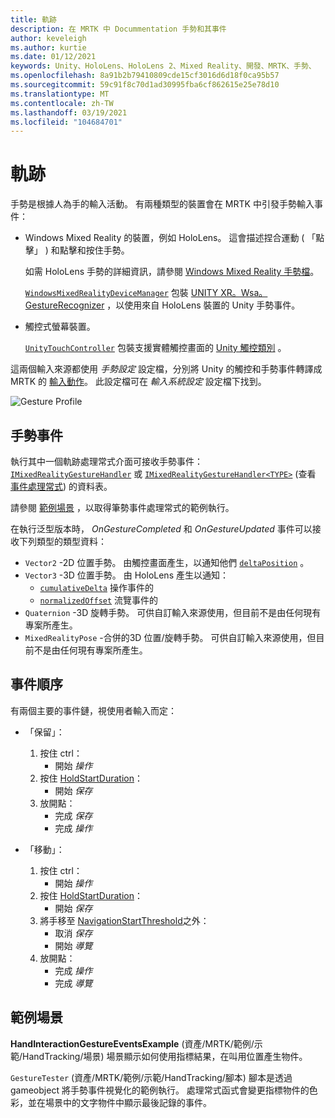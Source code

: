 ```yaml
---
title: 軌跡
description: 在 MRTK 中 Docummentation 手勢和其事件
author: keveleigh
ms.author: kurtie
ms.date: 01/12/2021
keywords: Unity、HoloLens、HoloLens 2、Mixed Reality、開發、MRTK、手勢、
ms.openlocfilehash: 8a91b2b79410809cde15cf3016d6d18f0ca95b57
ms.sourcegitcommit: 59c91f8c70d1ad30995fba6cf862615e25e78d10
ms.translationtype: MT
ms.contentlocale: zh-TW
ms.lasthandoff: 03/19/2021
ms.locfileid: "104684701"
---
```

# <a name="gestures"></a>軌跡

手勢是根據人為手的輸入活動。 有兩種類型的裝置會在 MRTK 中引發手勢輸入事件：

- Windows Mixed Reality 的裝置，例如 HoloLens。 這會描述捏合運動 ( 「點擊」 ) 和點擊和按住手勢。

  如需 HoloLens 手勢的詳細資訊，請參閱 [Windows Mixed Reality 手勢檔](https://docs.microsoft.com/windows/mixed-reality/gestures)。

  [`WindowsMixedRealityDeviceManager`](xref:Microsoft.MixedReality.Toolkit.WindowsMixedReality.Input.WindowsMixedRealityDeviceManager) 包裝 [UNITY XR。Wsa。GestureRecognizer](https://docs.unity3d.com/ScriptReference/XR.WSA.Input.GestureRecognizer.html) ，以使用來自 HoloLens 裝置的 Unity 手勢事件。

- 觸控式螢幕裝置。

  [`UnityTouchController`](xref:Microsoft.MixedReality.Toolkit.Input.UnityInput) 包裝支援實體觸控畫面的 [Unity 觸控類別](https://docs.unity3d.com/ScriptReference/Touch.html) 。

這兩個輸入來源都使用 _手勢設定_ 設定檔，分別將 Unity 的觸控和手勢事件轉譯成 MRTK 的 [輸入動作](input-actions.md)。 此設定檔可在 _輸入系統設定_ 設定檔下找到。

<img src="../images/input/GestureProfile.png" alt="Gesture Profile" style="max-width:100%;">

## <a name="gesture-events"></a>手勢事件

執行其中一個軌跡處理常式介面可接收手勢事件： [`IMixedRealityGestureHandler`](xref:Microsoft.MixedReality.Toolkit.Input.IMixedRealityGestureHandler) 或 [`IMixedRealityGestureHandler<TYPE>`](xref:Microsoft.MixedReality.Toolkit.Input.IMixedRealityGestureHandler`1) (查看 [事件處理常式](input-events.md)) 的資料表。

請參閱 [範例場景](#example-scene) ，以取得筆勢事件處理常式的範例執行。

在執行泛型版本時， *OnGestureCompleted* 和 *OnGestureUpdated* 事件可以接收下列類型的類型資料：

- `Vector2` -2D 位置手勢。 由觸控畫面產生，以通知他們 [`deltaPosition`](https://docs.unity3d.com/ScriptReference/Touch-deltaPosition.html) 。
- `Vector3` -3D 位置手勢。 由 HoloLens 產生以通知：
  - [`cumulativeDelta`](https://docs.unity3d.com/ScriptReference/XR.WSA.Input.ManipulationUpdatedEventArgs-cumulativeDelta.html) 操作事件的
  - [`normalizedOffset`](https://docs.unity3d.com/ScriptReference/XR.WSA.Input.NavigationUpdatedEventArgs-normalizedOffset.html) 流覽事件的
- `Quaternion` -3D 旋轉手勢。 可供自訂輸入來源使用，但目前不是由任何現有專案所產生。
- `MixedRealityPose` -合併的3D 位置/旋轉手勢。 可供自訂輸入來源使用，但目前不是由任何現有專案所產生。

## <a name="order-of-events"></a>事件順序

有兩個主要的事件鏈，視使用者輸入而定：

- 「保留」：
    1. 按住 ctrl：
        - 開始 _操作_
    1. 按住 [HoldStartDuration](xref:Microsoft.MixedReality.Toolkit.Input.MixedRealityInputSimulationProfile.HoldStartDuration)：
        - 開始 _保存_
    1. 放開點：
        - 完成 _保存_
        - 完成 _操作_

- 「移動」：
    1. 按住 ctrl：
        - 開始 _操作_
    1. 按住 [HoldStartDuration](xref:Microsoft.MixedReality.Toolkit.Input.MixedRealityInputSimulationProfile.HoldStartDuration)：
        - 開始 _保存_
    1. 將手移至 [NavigationStartThreshold](xref:Microsoft.MixedReality.Toolkit.Input.MixedRealityInputSimulationProfile.NavigationStartThreshold)之外：
        - 取消 _保存_
        - 開始 _導覽_
    1. 放開點：
        - 完成 _操作_
        - 完成 _導覽_

## <a name="example-scene"></a>範例場景

**HandInteractionGestureEventsExample** (資產/MRTK/範例/示範/HandTracking/場景) 場景顯示如何使用指標結果，在叫用位置產生物件。

`GestureTester` (資產/MRTK/範例/示範/HandTracking/腳本) 腳本是透過 gameobject 將手勢事件視覺化的範例執行。 處理常式函式會變更指標物件的色彩，並在場景中的文字物件中顯示最後記錄的事件。
